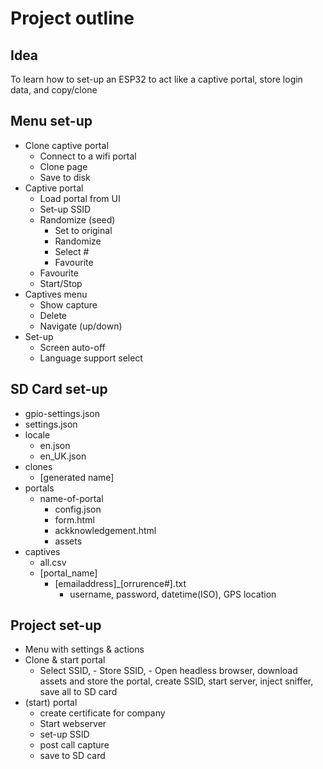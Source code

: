 # Project outline 
## Idea
To learn how to set-up an ESP32 to act like a captive portal, store login data, and copy/clone 

## Menu set-up
- Clone captive portal
  - Connect to a wifi portal
  - Clone page
  - Save to disk
- Captive portal
  - Load portal from UI
  - Set-up SSID
  - Randomize (seed)
    - Set to original
    - Randomize
    - Select #
    - Favourite
  - Favourite
  - Start/Stop
- Captives menu
  - Show capture
  - Delete
  - Navigate (up/down)
- Set-up
  - Screen auto-off
  - Language support select

## SD Card set-up
- gpio-settings.json
- settings.json
- locale
  - en.json
  - en_UK.json
- clones
  - [generated name]
- portals
  - name-of-portal
    - config.json
    - form.html
    - ackknowledgement.html
    - assets
- captives
  - all.csv 
  - [portal_name]
    - [emailaddress]_[orrurence#].txt
      - username, password, datetime(ISO), GPS location
   
## Project set-up
  - Menu with settings & actions
  - Clone & start portal
    - Select SSID, - Store SSID, - Open headless browser, download assets and store the portal, create SSID, start server, inject sniffer, save all to SD card
  - (start) portal
    - create certificate for company
    - Start webserver
    - set-up SSID
    - post call capture
    - save to SD card
